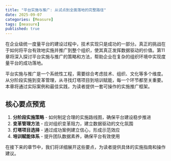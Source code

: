 ```yaml
---
title: "平台实施与推广: 从试点到全面落地的完整路径"
date: 2025-09-07
categories: [Measure]
tags: [measure]
published: true
---
```

在企业级统一度量平台的建设过程中，技术实现只是成功的一部分。真正的挑战在于如何将平台有效地实施并推广到整个组织，使其真正发挥数据驱动的价值。第11章将深入探讨平台实施与推广的策略和方法，帮助企业在复杂的组织环境中实现度量平台的成功落地。

平台实施与推广是一个系统性工程，需要综合考虑技术、组织、文化等多个维度。从分阶段实施到变革管理，从寻找灯塔项目到培训赋能，每一个环节都至关重要。本章将通过实际案例和最佳实践，为读者提供一套可操作的实施推广框架。

## 核心要点预览

1. **分阶段实施策略** - 如何制定合理的实施路线图，确保平台建设稳步推进
2. **变革管理方法** - 应对组织变革阻力，建立数据驱动的文化氛围
3. **灯塔项目选择** - 通过成功案例建立信心，形成示范效应
4. **培训赋能体系** - 提升团队数据素养，确保平台有效使用

在接下来的章节中，我们将详细展开这些要点，为读者提供具体的实施指南和操作建议。